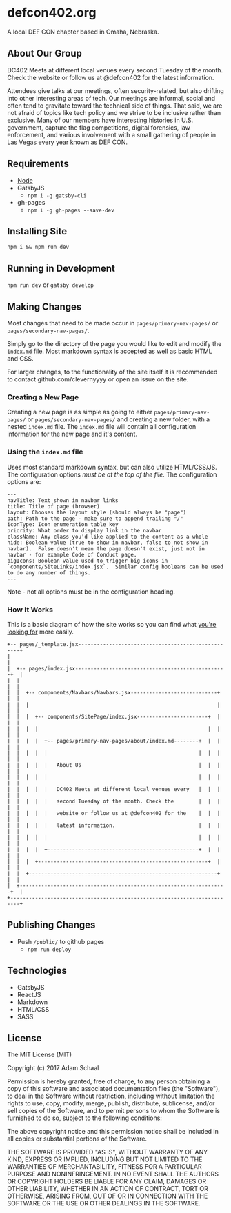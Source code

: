 # defcon402.org

A local DEF CON chapter based in Omaha, Nebraska.


## About Our Group

DC402 Meets at different local venues every second Tuesday of the month. Check the website or follow us at @defcon402 for the latest information.


Attendees give talks at our meetings, often security-related, but also drifting into other interesting areas of tech. Our meetings are informal, social and often tend to gravitate toward the technical side of things. That said, we are not afraid of topics like tech policy and we strive to be inclusive rather than exclusive. Many of our members have interesting histories in U.S. government, capture the flag competitions, digital forensics, law enforcement, and various involvement with a small gathering of people in Las Vegas every year known as DEF CON.



## Requirements

* [Node](https://nodejs.org/en/)
* GatsbyJS
	* `npm i -g gatsby-cli`
* gh-pages
	* `npm i -g gh-pages --save-dev`

## Installing Site

`npm i && npm run dev`

## Running in Development

`npm run dev` or `gatsby develop`

## Making Changes

Most changes that need to be made occur in `pages/primary-nav-pages/` or `pages/secondary-nav-pages/`.

Simply go to the directory of the page you would like to edit and modify the `index.md` file.  Most markdown syntax is accepted as well as basic HTML and CSS. 

For larger changes, to the functionality of the site itself it is recommended to contact github.com/clevernyyyy or open an issue on the site.


### Creating a New Page

Creating a new page is as simple as going to either `pages/primary-nav-pages/` or `pages/secondary-nav-pages/` and creating a new folder, with a nested `index.md` file.  The `index.md` file will contain all configuration information for the new page and it's content.

### Using the `index.md` file

Uses most standard markdown syntax, but can also utilize HTML/CSS/JS.  The configuration options *must be at the top of the file*.  The configuration options are:
```
---
navTitle: Text shown in navbar links
title: Title of page (browser)
layout: Chooses the layout style (should always be "page")
path: Path to the page - make sure to append trailing "/"
iconType: Icon enumeration table key
priority: What order to display link in the navbar 
className: Any class you'd like applied to the content as a whole
hide: Boolean value (true to show in navbar, false to not show in navbar).  False doesn't mean the page doesn't exist, just not in navbar - for example Code of Conduct page.
bigIcons: Boolean value used to trigger big icons in `components/SiteLinks/index.jsx`.  Similar config booleans can be used to do any number of things.
---
```

Note - not all options must be in the configuration heading.



### How It Works

This is a basic diagram of how the site works so you can find what [you're looking for](https://youtu.be/UBYnT8JY7sE?t=37) more easily.

```
+-- pages/_template.jsx---------------------------------------------------+
|                                                                         |
|  +-- pages/index.jsx-------------------------------------------------+  |
|  |                                                                   |  |
|  |  +-- components/Navbars/Navbars.jsx----------------------------+  |  |
|  |  |                                                             |  |  |
|  |  |  +-- components/SitePage/index.jsx-----------------------+  |  |  |
|  |  |  |                                                       |  |  |  |
|  |  |  |  +-- pages/primary-nav-pages/about/index.md--------+  |  |  |  |
|  |  |  |  |                                                 |  |  |  |  |
|  |  |  |  |   About Us                                      |  |  |  |  |
|  |  |  |  |                                                 |  |  |  |  |
|  |  |  |  |   DC402 Meets at different local venues every   |  |  |  |  |
|  |  |  |  |   second Tuesday of the month. Check the        |  |  |  |  |
|  |  |  |  |   website or follow us at @defcon402 for the    |  |  |  |  |
|  |  |  |  |   latest information.                           |  |  |  |  |
|  |  |  |  |                                                 |  |  |  |  |
|  |  |  |  +-------------------------------------------------+  |  |  |  |
|  |  |  +-------------------------------------------------------+  |  |  |
|  |  +-------------------------------------------------------------+  |  |
|  +-------------------------------------------------------------------+  |
+-------------------------------------------------------------------------+
```



## Publishing Changes 

* Push `/public/` to github pages
	* `npm run deploy`



## Technologies

* GatsbyJS
* ReactJS
* Markdown
* HTML/CSS
* SASS


## License

The MIT License (MIT)

Copyright (c) 2017 Adam Schaal

Permission is hereby granted, free of charge, to any person obtaining a copy
of this software and associated documentation files (the "Software"), to deal
in the Software without restriction, including without limitation the rights
to use, copy, modify, merge, publish, distribute, sublicense, and/or sell
copies of the Software, and to permit persons to whom the Software is
furnished to do so, subject to the following conditions:

The above copyright notice and this permission notice shall be included in all
copies or substantial portions of the Software.

THE SOFTWARE IS PROVIDED "AS IS", WITHOUT WARRANTY OF ANY KIND, EXPRESS OR
IMPLIED, INCLUDING BUT NOT LIMITED TO THE WARRANTIES OF MERCHANTABILITY,
FITNESS FOR A PARTICULAR PURPOSE AND NONINFRINGEMENT. IN NO EVENT SHALL THE
AUTHORS OR COPYRIGHT HOLDERS BE LIABLE FOR ANY CLAIM, DAMAGES OR OTHER
LIABILITY, WHETHER IN AN ACTION OF CONTRACT, TORT OR OTHERWISE, ARISING FROM,
OUT OF OR IN CONNECTION WITH THE SOFTWARE OR THE USE OR OTHER DEALINGS IN THE
SOFTWARE.